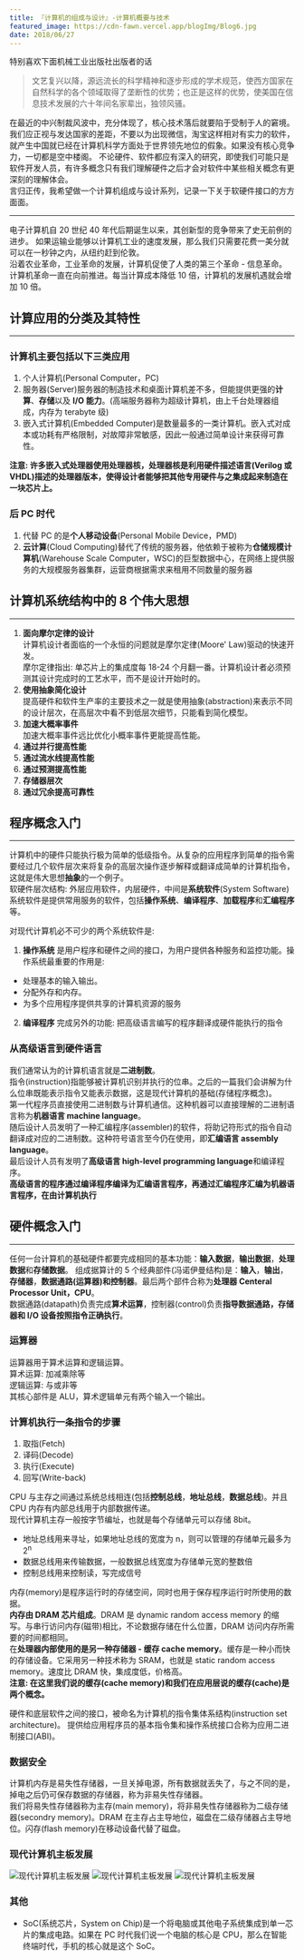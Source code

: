 ```yaml
---
title: 『计算机的组成与设计』-计算机概要与技术
featured_image: https://cdn-fawn.vercel.app/blogImg/Blog6.jpg
date: 2018/06/27
---
```


特别喜欢下面机械工业出版社出版者的话
> 文艺复兴以降，源远流长的科学精神和逐步形成的学术规范，使西方国家在自然科学的各个领域取得了垄断性的优势；也正是这样的优势，使美国在信息技术发展的六十年间名家辈出，独领风骚。

在最近的中兴制裁风波中，充分体现了，核心技术落后就要陷于受制于人的窘境。我们应正视与发达国家的差距，不要以为出现微信，淘宝这样相对有实力的软件，就产生中国就已经在计算机科学方面处于世界领先地位的假象。如果没有核心竞争力，一切都是空中楼阁。
不论硬件、软件都应有深入的研究，即使我们可能只是软件开发人员，有许多概念只有我们理解硬件之后才会对软件中某些相关概念有更深刻的理解体会。  
言归正传，我希望做一个计算机组成与设计系列，记录一下关于软硬件接口的方方面面。
***
电子计算机自 20 世纪 40 年代后期诞生以来，其创新型的竞争带来了史无前例的进步。
如果运输业能够以计算机工业的速度发展，那么我们只需要花费一美分就可以在一秒钟之内，从纽约赶到伦敦。  
沿着农业革命，工业革命的发展，计算机促使了人类的第三个革命 - 信息革命。计算机革命一直在向前推进。每当计算成本降低 10 倍，计算机的发展机遇就会增加 10 倍。  

## 计算应用的分类及其特性
***  
### 计算机主要包括以下三类应用
1. 个人计算机(Personal Computer，PC)
2. 服务器(Server)服务器的制造技术和桌面计算机差不多，但能提供更强的**计算**、**存储**以及 **I/O 能力**。(高端服务器称为超级计算机，由上千台处理器组成，内存为 terabyte 级)
3. 嵌入式计算机(Embedded Computer)是数量最多的一类计算机。嵌入式对成本或功耗有严格限制，对故障非常敏感，因此一般通过简单设计来获得可靠性。

**注意: 许多嵌入式处理器使用处理器核，处理器核是利用硬件描述语言(Verilog 或 VHDL)描述的处理器版本，使得设计者能够把其他专用硬件与之集成起来制造在一块芯片上。**  

### 后 PC 时代
1. 代替 PC 的是**个人移动设备**(Personal Mobile Device，PMD)
2. **云计算**(Cloud Computing)替代了传统的服务器，他依赖于被称为**仓储规模计算机**(Warehouse Scale Computer，WSC)的巨型数据中心，在网络上提供服务的大规模服务器集群，运营商根据需求来租用不同数量的服务器

## 计算机系统结构中的 8 个伟大思想
***  
1. **面向摩尔定律的设计**  
计算机设计者面临的一个永恒的问题就是摩尔定律(Moore' Law)驱动的快速开发。  
摩尔定律指出: 单芯片上的集成度每 18-24 个月翻一番。计算机设计者必须预测其设计完成时的工艺水平，而不是设计开始时的。  
2. **使用抽象简化设计**  
提高硬件和软件生产率的主要技术之一就是使用抽象(abstraction)来表示不同的设计层次，在高层次中看不到低层次细节，只能看到简化模型。  
3. **加速大概率事件**  
加速大概率事件远比优化小概率事件更能提高性能。  
4. **通过并行提高性能**  
5. **通过流水线提高性能**  
6. **通过预测提高性能**  
7. **存储器层次**  
8. **通过冗余提高可靠性**  

## 程序概念入门
***  
计算机中的硬件只能执行极为简单的低级指令。从复杂的应用程序到简单的指令需要经过几个软件层次来将复杂的高层次操作逐步解释或翻译成简单的计算机指令，这就是伟大思想**抽象**的一个例子。  
软硬件层次结构: 外层应用软件，内层硬件，中间是**系统软件**(System Software)   
系统软件是提供常用服务的软件，包括**操作系统**、**编译程序**、**加载程序**和**汇编程序**等。  

对现代计算机必不可少的两个系统软件是: 
1. **操作系统** 是用户程序和硬件之间的接口，为用户提供各种服务和监控功能。操作系统最重要的作用是: 
 - 处理基本的输入输出。
 - 分配外存和内存。
 - 为多个应用程序提供共享的计算机资源的服务  

2. **编译程序** 完成另外的功能: 把高级语言编写的程序翻译成硬件能执行的指令

### 从高级语言到硬件语言
我们通常认为的计算机语言就是**二进制数**。  
指令(instruction)指能够被计算机识别并执行的位串。之后的一篇我们会讲解为什么位串既能表示指令又能表示数据，这是现代计算机的基础(存储程序概念)。  
第一代程序员直接使用二进制数与计算机通信。这种机器可以直接理解的二进制语言称为**机器语言 machine language**。  
随后设计人员发明了一种汇编程序(assembler)的软件，将助记符形式的指令自动翻译成对应的二进制数。这种符号语言至今仍在使用，即**汇编语言 assembly language**。  
最后设计人员有发明了**高级语言 high-level programming language**和编译程序。  
**高级语言的程序通过编译程序编译为汇编语言程序，再通过汇编程序汇编为机器语言程序，在由计算机执行**

## 硬件概念入门
***  
任何一台计算机的基础硬件都要完成相同的基本功能：**输入数据**，**输出数据**，**处理数据**和**存储数据**。
组成据算计的 5 个经典部件(冯诺伊曼结构)是：**输入**，**输出**，**存储器**，**数据通路\(运算器\)**和**控制器**。最后两个部件合称为**处理器 Centeral Processor Unit，CPU**。    
数据通路(datapath)负责完成**算术运算**，控制器(control)负责**指导数据通路，存储器和 I/O 设备按照指令正确执行**。  

### 运算器
运算器用于算术运算和逻辑运算。  
算术运算: 加减乘除等  
逻辑运算: 与或非等  
其核心部件是 ALU，算术逻辑单元有两个输入一个输出。  

### 计算机执行一条指令的步骤
1. 取指(Fetch)
2. 译码(Decode)
3. 执行(Execute)
4. 回写(Write-back)  

CPU 与主存之间通过系统总线相连(包括**控制总线**，**地址总线**，**数据总线**)。并且 CPU 内存有内部总线用于内部数据传递。    
现代计算机主存一般按字节编址，也就是每个存储单元可以存储 8bit。  
- 地址总线用来寻址，如果地址总线的宽度为 n，则可以管理的存储单元最多为 2<sup>n
- 数据总线用来传输数据，一般数据总线宽度为存储单元宽的整数倍
- 控制总线用来控制读，写完成信号

内存(memory)是程序运行时的存储空间，同时也用于保存程序运行时所使用的数据。  
**内存由 DRAM 芯片组成**。DRAM 是 dynamic random access memory 的缩写。与串行访问内存(磁带)相比，不论数据存储在什么位置，DRAM 访问内存所需要的时间都相同。  
在**处理器内部使用的是另一种存储器 - 缓存 cache memory**。缓存是一种小而快的存储设备。它采用另一种技术称为 SRAM，也就是 static random access memory。速度比 DRAM 快，集成度低，价格高。  
**注意: 在这里我们说的缓存(cache memory)和我们在应用层说的缓存(cache)是两个概念。**  

硬件和底层软件之间的接口，被命名为计算机的指令集体系结构(instruction set architecture)。
提供给应用程序员的基本指令集和操作系统接口合称为应用二进制接口(ABI)。 

### 数据安全
计算机内存是易失性存储器，一旦关掉电源，所有数据就丢失了，与之不同的是，掉电之后仍可保存数据的存储器，称为非易失性存储器。  
我们将易失性存储器称为主存(main memory)，将非易失性存储器称为二级存储器(secondry memory)。DRAM 在主存占主导地位，磁盘在二级存储器占主导地位。闪存(flash memory)在移动设备代替了磁盘。  

### 现代计算机主板发展
![现代计算机主板发展](https://cdn-fawn.vercel.app/contentImg/mainboard/computer-organization1.png)
![现代计算机主板发展](https://cdn-fawn.vercel.app/contentImg/mainboard/computer-organization2.png)
![现代计算机主板发展](https://cdn-fawn.vercel.app/contentImg/mainboard/computer-organization3.png)
### 其他
- SoC(系统芯片，System on Chip)是一个将电脑或其他电子系统集成到单一芯片的集成电路。如果在 PC 时代我们说一个电脑的核心是 CPU，那么在智能终端时代，手机的核心就是这个 SoC。